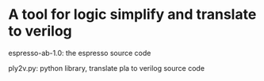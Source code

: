 A tool for logic simplify and translate to verilog
==================================================

espresso-ab-1.0: the espresso source code

ply2v.py: python library, translate pla to verilog source code
